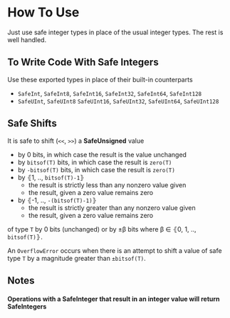 # How To Use

Just use safe integer types in place of the usual integer types.  The rest is well handled.

## To Write Code With Safe Integers

Use these exported types in place of their built-in counterparts
- `SafeInt`, `SafeInt8`, `SafeInt16`, `SafeInt32`, `SafeInt64`, `SafeInt128`
- `SafeUInt`, `SafeUInt8` `SafeUInt16`, `SafeUInt32`, `SafeUInt64`, `SafeUInt128`

## Safe Shifts

It is safe to shift (`<<`, `>>`) a __SafeUnsigned__ value
- by 0 bits, in which case the result is the value unchanged
- by `bitsof(T)` bits, in which case the result is `zero(T)`
- by `-bitsof(T)` bits, in which case the result is `zero(T)`
- by ⦃1, .., `bitsof(T)-1`⦄
     - the result is strictly less than any nonzero value given
     - the result, given a zero value remains zero
- by ⦃-1, .., `-(bitsof(T)-1)`⦄
    - the result is strictly greater than any nonzero value given
    - the result, given a zero value remains zero


of type `T` by 0 bits (unchanged) or by ±β bits where β ∈ ⦃0, 1, .., `bitsof(T)`⦄.

An `OverflowError` occurs when there is an attempt to shift a value of safe type `T`
by a magnitude greater than `±bitsof(T)`.

## Notes

#### Operations with a SafeInteger that result in an integer value will return SafeIntegers
